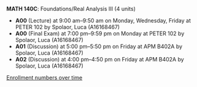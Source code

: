 **MATH 140C**: Foundations/Real Analysis III (4 units)

- **A00** (Lecture) at 9:00 am–9:50 am on Monday, Wednesday, Friday at PETER 102 by Spolaor, Luca (A16168467)
- **A00** (Final Exam) at 7:00 pm–9:59 pm on Monday at PETER 102 by Spolaor, Luca (A16168467)
- **A01** (Discussion) at 5:00 pm–5:50 pm on Friday at APM B402A by Spolaor, Luca (A16168467)
- **A02** (Discussion) at 4:00 pm–4:50 pm on Friday at APM B402A by Spolaor, Luca (A16168467)

[Enrollment numbers over time](./MATH140C.tsv)
